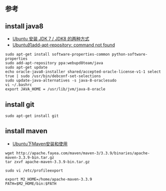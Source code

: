## 参考

## install java8
* [Ubuntu 安装 JDK 7 / JDK8 的两种方式](http://www.cnblogs.com/a2211009/p/4265225.html)
* [Ubuntu的add-apt-repository: command not found](http://blog.csdn.net/dogfish/article/details/67150703)
````aidl
sudo apt-get install software-properties-common python-software-properties  
sudo add-apt-repository ppa:webupd8team/java
sudo apt-get update
echo oracle-java8-installer shared/accepted-oracle-license-v1-1 select true | sudo /usr/bin/debconf-set-selections
sudo update-java-alternatives -s java-8-oraclesudo
vi ~/.bashrc 
export JAVA_HOME = /usr/lib/jvm/java-8-oracle
````
## install git
````aidl
sudo apt-get install git
````

## install maven
* [Ubuntu下Maven安装和使用](http://blog.csdn.net/ac_dao_di/article/details/54233520)
````aidl
wget http://apache.fayea.com/maven/maven-3/3.3.9/binaries/apache-maven-3.3.9-bin.tar.gz
tar zxvf apache-maven-3.3.9-bin.tar.gz

sudo vi /etc/profileexport

export M2_HOME=/home/apache-maven-3.3.9
PATH=$M2_HOME/bin:$PATH

````